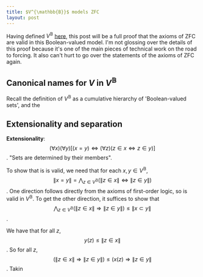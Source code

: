 ```yaml
---
title: $V^{\mathbb{B}}$ models ZFC
layout: post
---
```


<script type="text/x-mathjax-config"> MathJax.Hub.Config({ tex2jax: { inlineMath: [['$','$'], ['\\(','\\)']], processEscapes: true } }); </script> <script src="https://cdnjs.cloudflare.com/ajax/libs/mathjax/2.7.0/MathJax.js?config=TeX-AMS-MML_HTMLorMML" type="text/javascript"></script>

Having defined $V^{\mathbb{B}}$ [here](https://hilbert-spaess.github.io/2020/05/16/Boolean-valued-semantics.html), this post will be a full proof that the axioms of ZFC are valid in this Boolean-valued model. I'm not glossing over the details of this proof because it's one of the main pieces of technical work on the road to forcing. It also can't hurt to go over the statements of the axioms of ZFC again. 

## Canonical names for $V$ in $V^\mathbb{B}$

Recall the definition of $V^{\mathbb{B}}$ as a cumulative hierarchy of 'Boolean-valued sets', and the

## Extensionality and separation

**Extensionality**: $$(\forall x)(\forall y)[(x=y) \Leftrightarrow (\forall z)(z \in x \Leftrightarrow z \in y)]$$. "Sets are determined by their members".

To show that is is valid, we need that for each $x, y \in V^{\mathbb{B}}$, $$\| x = y \| = \bigwedge_{z \in V^{\mathbb{B}}}(\|z \in x\| \Leftrightarrow \| z \in y \|)$$. One direction follows directly from the axioms of first-order logic, so is valid in $V^{\mathbb{B}}$. To get the other direction, it suffices to show that $$ \bigwedge_{z \in V^{\mathbb{B}}}(\|z \in x \| \Rightarrow \| z \in y \|) \leq \| x \subset y \|$$. 

We have that for all $z$, $$y(z) \leq \| z \in x \|$$. So for all $z$,$$(\|z \in x \| \Rightarrow \| z \in y \|) \leq (x(z) \Rightarrow \|z \in y \|$$. Takin
